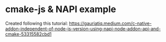 # cmake-js & NAPI example

Created following this tutorial: https://gauriatiq.medium.com/c-native-addon-independent-of-node-js-version-using-napi-node-addon-api-and-cmake-53315582cbd1